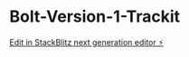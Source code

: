 # Bolt-Version-1-Trackit

[Edit in StackBlitz next generation editor ⚡️](https://stackblitz.com/~/github.com/Jaimerstephen/Bolt-Version-1-Trackit)